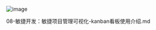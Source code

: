 
![image](https://github.com/user-attachments/assets/9d0f5892-4ad2-474e-9fbe-f645c8c73ced)


08-敏捷开发：敏捷项目管理可视化-kanban看板使用介绍.md
